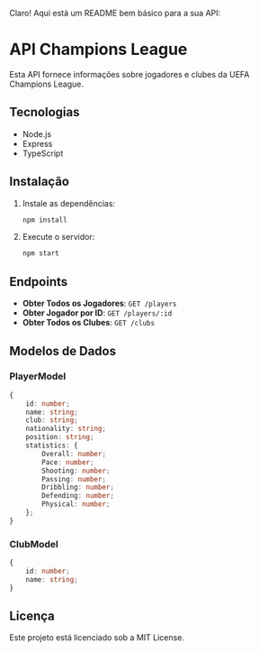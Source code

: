 Claro! Aqui está um README bem básico para a sua API:

# API Champions League

Esta API fornece informações sobre jogadores e clubes da UEFA Champions League.

## Tecnologias

- Node.js
- Express
- TypeScript

## Instalação

1. Instale as dependências:
   ```bash
   npm install
   ```

3. Execute o servidor:
   ```bash
   npm start
   ```

## Endpoints

- **Obter Todos os Jogadores**: `GET /players`
- **Obter Jogador por ID**: `GET /players/:id`
- **Obter Todos os Clubes**: `GET /clubs`

## Modelos de Dados

### PlayerModel

```typescript
{
    id: number;
    name: string;
    club: string;
    nationality: string;
    position: string;
    statistics: {
        Overall: number;
        Pace: number;
        Shooting: number;
        Passing: number;
        Dribbling: number;
        Defending: number;
        Physical: number;
    };
}
```

### ClubModel

```typescript
{
    id: number;
    name: string;
}
```

## Licença

Este projeto está licenciado sob a MIT License.


